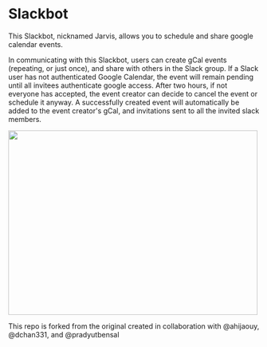 # Slackbot
This Slackbot, nicknamed Jarvis, allows you to schedule and share google calendar events.

In communicating with this Slackbot, users can create gCal events (repeating, or just once), and share with others in the Slack group. If a Slack user has not authenticated Google Calendar, the event will remain pending until all invitees authenticate google access. After two hours, if not everyone has accepted, the event creator can decide to cancel the event or schedule it anyway. A successfully created event will automatically be added to the event creator's gCal, and invitations sent to all the invited slack members.

<img align="center" width="500" height="370" src="https://github.com/ajoann/Slackbot/blob/master/img/jarvis_meeting.png">

This repo is forked from the original created in collaboration with @ahijaouy, @dchan331, and @pradyutbensal
